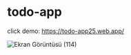 # todo-app

click demo: https://todo-app25.web.app/


![Ekran Görüntüsü (114)](https://user-images.githubusercontent.com/79467236/179180310-fe521ee4-d483-4998-b216-b8672f00a527.png)
